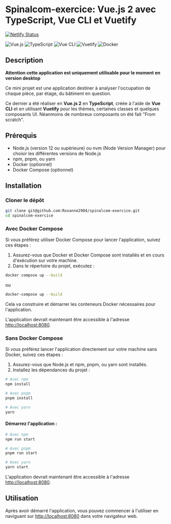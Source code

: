 # Spinalcom-exercice: Vue.js 2 avec TypeScript, Vue CLI et Vuetify

[![Netlify Status](https://api.netlify.com/api/v1/badges/c7a2027a-57bd-4d3b-9148-63c08d8e23a0/deploy-status)](https://app.netlify.com/sites/roxaneviette-spinalcom-exercice/deploys)

![Vue.js](https://img.shields.io/badge/Vue.js-2.x-brightgreen)
![TypeScript](https://img.shields.io/badge/TypeScript-4.x-blue)
![Vue CLI](https://img.shields.io/badge/Vue%20CLI-4.x-orange)
![Vuetify](https://img.shields.io/badge/Vuetify-2.x-purple)
![Docker](https://img.shields.io/badge/Docker-Compose-blue)

## Description

**Attention cette application est uniquement utilisable pour le moment en version desktop**

Ce mini projet est une application destiner à analyser l'occupation de chaque pièce, par étage, du bâtiment en question.

Ce dernier a été réaliser en **Vue.js 2** en **TypeScript**, créée à l'aide de **Vue CLI** et en utilisant **Vuetify** pour les thèmes, certaines classes et quelques composants UI.
Néanmoins de nombreux composants on été fait "From scratch".

## Prérequis

-   Node.js (version 12 ou supérieure) ou nvm (Node Version Manager) pour choisir les différentes versions de Node.js
-   npm, pnpm, ou yarn
-   Docker (optionnel)
-   Docker Compose (optionnel)

## Installation

### Cloner le dépôt

```bash
git clone git@github.com:Roxanne2904/spinalcom-exercice.git
cd spinalcom-exercice
```

### Avec Docker Compose

Si vous préférez utiliser Docker Compose pour lancer l'application, suivez ces étapes :

1. Assurez-vous que Docker et Docker Compose sont installés et en cours d'exécution sur votre machine.
2. Dans le répertoire du projet, exécutez :

```bash
docker compose up --build
```

ou

```bash
docker-compose up --build
```

Cela va construire et démarrer les conteneurs Docker nécessaires pour l'application.

L'application devrait maintenant être accessible à l'adresse [http://localhost:8080](http://localhost:8080).

### Sans Docker Compose

Si vous préférez lancer l'application directement sur votre machine sans Docker, suivez ces étapes :

1. Assurez-vous que Node.js et npm, pnpm, ou yarn sont installés.
2. Installez les dépendances du projet :

```bash
# Avec npm
npm install

# Avec pnpm
pnpm install

# Avec yarn
yarn
```

#### Démarrez l'application :

```bash
# Avec npm
npm run start

# Avec pnpm
pnpm run start

# Avec yarn
yarn start

```

L'application devrait maintenant être accessible à l'adresse [http://localhost:8080](http://localhost:8080).

## Utilisation

Après avoir démarré l'application, vous pouvez commencer à l'utiliser en naviguant sur [http://localhost:8080](http://localhost:8080) dans votre navigateur web.
